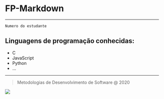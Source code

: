 # FP-Markdown
___
`Numero do estudante`

## Linguagens de programação conhecidas:
* C
* JavaScript
* Python
* ...
---
> Metodologias de Desenvolvimento de Software @ 2020

![](https://www.ipleiria.pt/wp-content/themes/ipleiria/img/logo_ipl_header.png)

